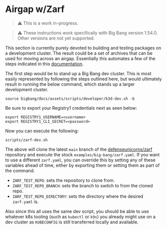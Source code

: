 # Airgap w/Zarf

> ⚠️ This is a work in-progress.

> ⚠️ These instructions work specifically with Big Bang version 1.54.0.  Other versions are not yet supported.

This section is currently purely devoted to building and testing packages on a development cluster.  The result could be a set of archives that can be used for moving across an airgap.  Essentially this automates a few of the steps indicated in this [documentation](https://github.com/defenseunicorns/zarf/blob/main/docs/13-walkthroughs/5-big-bang.md).

The first step would be to stand up a Big Bang dev cluster.  This is most easily represented by following the steps outlined here, but would ultimately result in running the below command, which stands up a larger development cluster.

```shell
source bigbang/docs/assets/scripts/developer/k3d-dev.sh -b
```

Be sure to export your Registry1 credentials next as seen below:

```shell
export REGISTRY1_USERNAME=<username>
export REGISTRY1_CLI_SECRET=<password>
```

Now you can execute the following: 

```shell
scripts/zarf-dev.sh
```

The above will clone the latest  `main` branch of the [defenseunicorns/zarf](https://github.com/defenseunicorns/zarf) repository and execute the stock `examples/big-bang/zarf.yaml`.  If you want to use a different `zarf.yaml`, you can override this by setting any of these variables ahead of time, either by exporting them or setting them as part of the command.

* `ZARF_TEST_REPO`: sets the repository to clone from.
* `ZARF_TEST_REPO_BRANCH`: sets the branch to switch to from the cloned repo.
* `ZARF_TEST_REPO_DIRECTORY`: sets the directory where the desired `zarf.yaml` is.

Also since this all uses the same dev script, you should be able to use whatever k8s tooling (such as `kubectl` or `k9s`) you already might use on a dev cluster as `KUBECONFIG` is still transferred locally and available.
